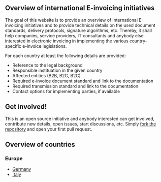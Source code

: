## Overview of international E-invoicing initiatives

The goal of this website is to provide an overview of international E-invoicing initiatives and to provide technical details on the used document standards, delivery protocols, signature algorithms, etc. Thereby, it shall help companies, service providers, IT consultants and anybody else interested in electronic invoicing in implementing the various country-specific e-invoice legislations.

For each country at least the following details are provided:

 * Reference to the legal background
 * Responsible instituation in the given country
 * Affected entities (B2B, B2G, B2C)
 * Required e-invoice document standard and link to the documentation
 * Required transmission standard and link to the documentation
 * Contact options for implementing parties, if available


## Get involved!

This is an open source initiative and anybody interested can get involved, contribute new details, open issues, start discussions, etc. Simply [fork the repository](https://github.com/ecosio/e-invoicing-initiatives) and open your first pull request.


## Overview of countries

### Europe

 * [Germany](https://ecosio.github.io/e-invoicing-initiatives/europe/germany)
 * [Italy](https://ecosio.github.io/e-invoicing-initiatives/europe/italy)



